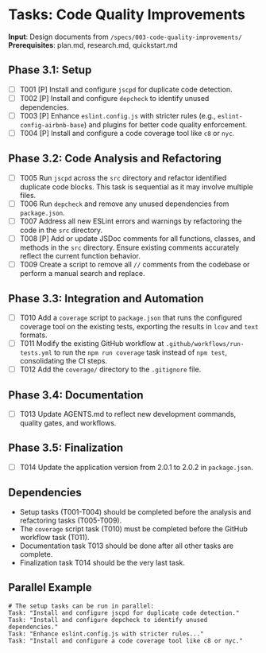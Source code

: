# Tasks: Code Quality Improvements

**Input**: Design documents from `/specs/003-code-quality-improvements/`
**Prerequisites**: plan.md, research.md, quickstart.md

## Phase 3.1: Setup
- [ ] T001 [P] Install and configure `jscpd` for duplicate code detection.
- [ ] T002 [P] Install and configure `depcheck` to identify unused dependencies.
- [ ] T003 [P] Enhance `eslint.config.js` with stricter rules (e.g., `eslint-config-airbnb-base`) and plugins for better code quality enforcement.
- [ ] T004 [P] Install and configure a code coverage tool like `c8` or `nyc`.

## Phase 3.2: Code Analysis and Refactoring
- [ ] T005 Run `jscpd` across the `src` directory and refactor identified duplicate code blocks. This task is sequential as it may involve multiple files.
- [ ] T006 Run `depcheck` and remove any unused dependencies from `package.json`.
- [ ] T007 Address all new ESLint errors and warnings by refactoring the code in the `src` directory.
- [ ] T008 [P] Add or update JSDoc comments for all functions, classes, and methods in the `src` directory. Ensure existing comments accurately reflect the current function behavior.
- [ ] T009 Create a script to remove all `//` comments from the codebase or perform a manual search and replace.

## Phase 3.3: Integration and Automation
- [ ] T010 Add a `coverage` script to `package.json` that runs the configured coverage tool on the existing tests, exporting the results in `lcov` and `text` formats.
- [ ] T011 Modify the existing GitHub workflow at `.github/workflows/run-tests.yml` to run the `npm run coverage` task instead of `npm test`, consolidating the CI steps.
- [ ] T012 Add the `coverage/` directory to the `.gitignore` file.

## Phase 3.4: Documentation
- [ ] T013 Update AGENTS.md to reflect new development commands, quality gates, and workflows.

## Phase 3.5: Finalization
- [ ] T014 Update the application version from 2.0.1 to 2.0.2 in `package.json`.

## Dependencies
- Setup tasks (T001-T004) should be completed before the analysis and refactoring tasks (T005-T009).
- The `coverage` script task (T010) must be completed before the GitHub workflow task (T011).
- Documentation task T013 should be done after all other tasks are complete.
- Finalization task T014 should be the very last task.

## Parallel Example
```
# The setup tasks can be run in parallel:
Task: "Install and configure jscpd for duplicate code detection."
Task: "Install and configure depcheck to identify unused dependencies."
Task: "Enhance eslint.config.js with stricter rules..."
Task: "Install and configure a code coverage tool like c8 or nyc."
```